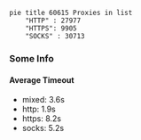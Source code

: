 
```mermaid
pie title 60615 Proxies in list
    "HTTP" : 27977
    "HTTPS": 9905
    "SOCKS" : 30713
```

### Some Info
#### Average Timeout

- mixed: 3.6s
- http: 1.9s
- https: 8.2s
- socks: 5.2s